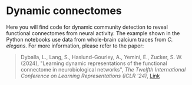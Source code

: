 # Dynamic connectomes
Here you will find code for dynamic community detection to reveal functional connectomes from neural activity. The example shown in the Python notebooks use data from whole-brain calcium traces from _C. elegans_. For more information, please refer to the paper:

> Dyballa, L., Lang, S., Haslund-Gourley, A., Yemini, E., Zucker, S. W. (2024), "Learning dynamic representations of the functional connectome in neurobiological networks", _The Twelfth International Conference on Learning Representations (ICLR '24)_, [Link](https://openreview.net/pdf?id=ZwhHSOHMTM)

